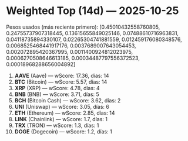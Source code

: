 # Weighted Top (14d) — 2025-10-25
Pesos usados (más reciente primero): [0.45010432558760805, 0.24755737907318445, 0.13615655849025146, 0.07488610716963831, 0.04118735894330107, 0.02265304741881559, 0.012459176080348576, 0.0068525468441917176, 0.0037689007643054453, 0.002072895420367995, 0.0011400924812023975, 0.0006270508646613185, 0.00034487797556372523, 0.00018968288656004892]
1. **AAVE** (Aave) — wScore: 17.36, días: 14
2. **BTC** (Bitcoin) — wScore: 5.57, días: 14
3. **XRP** (XRP) — wScore: 4.78, días: 4
4. **BNB** (BNB) — wScore: 3.71, días: 5
5. **BCH** (Bitcoin Cash) — wScore: 3.62, días: 2
6. **UNI** (Uniswap) — wScore: 3.05, días: 6
7. **ETH** (Ethereum) — wScore: 2.85, días: 14
8. **LINK** (Chainlink) — wScore: 1.7, días: 1
9. **TRX** (TRON) — wScore: 1.3, días: 1
10. **DOGE** (Dogecoin) — wScore: 1.2, días: 1